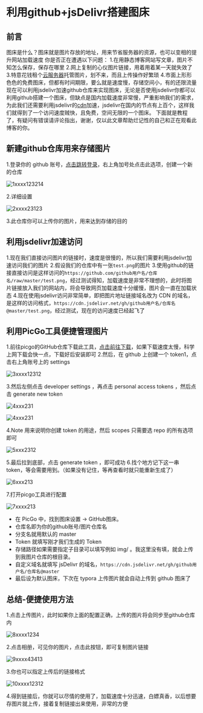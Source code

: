 # 利用github+jsDelivr搭建图床

前言
--

图床是什么？图床就是图片存放的地址，用来节省服务器的资源，也可以变相的提升网站加载速度 你是否正在遭遇以下问题： 1.在用静态博客网站写文章，图片不知怎么保存，保存在哪里 2.网上复制的心仪图片链接，用着用着某一天就失效了 3.特意花钱租个[云服务器](https://cloud.tencent.com/product/cvm?from=10680)托管图片，划不来，而且上传操作好繁琐 4.市面上形形色色的免费图床，但都有时间期限，要么就是速度慢，存储空间小，有的还限流量 现在可以利用jsdelivr加速github仓库来实现图床，无论是否使用jsdelivr你都可以利用github搭建一个图床，但缺点是国内加载速度非常慢，严重影响我们的需求，为此我们还需要利用jsdelivr的[cdn](https://cloud.tencent.com/product/cdn?from=10680)加速，jsdelivr在国内的节点有上百个，这样我们就得到了一个访问速度贼快，且免费，空间无限的一个图床。 下面就是教程了，有疑问有错误请评论指出，谢谢，仅以此文章帮助烂记性的自己和正在观看此博客的你。

新建github仓库用来存储图片
----------------

1.登录你的 github 账号，[点击跳转登录](https://github.com/)，右上角加号处点击此选项，创建一个新的仓库

![1xxxx123214](http://cdn.mxrblog.cn/1xxxx123214.jpeg)

2.详细设置

![2xxxx23123](http://cdn.mxrblog.cn/2xxxx23123.png)

3.此仓库你可以上传你的图片，用来达到存储的目的

利用jsdelivr加速访问
--------------

1.现在我们直接访问图片的链接时，速度是很慢的，所以我们需要利用jsdelivr加速访问我们的图片 2.假设我们的仓库中有一张`test.png`的图片 3.使用github的链接直接访问是这样访问的`https://github.com/github用户名/仓库名/raw/master/test.png`，经过测试得知，加载速度是非常不理想的，此时将图片链接放入我们的网站内，将会导致网页加载速度十分缓慢，图片会一直在加载状态 4.现在使用jsdelivr访问非常简单，即把图片地址链接域名改为 CDN 的域名，是这样的访问格式，`https://cdn.jsdelivr.net/gh/github用户名/仓库名@master/test.png`，经过测试，现在的访问速度已经起飞了

利用PicGo工具便捷管理图片
---------------

1.前往picgo的GitHub仓库下载此工具，[点击前往下载](https://github.com/Molunerfinn/PicGo)，如果下载速度太慢，科学上网下载会快一点，下载好后安装即可 2.然后，在 github 上创建一个 token1，点击右上角账号上的 settings

![3xxxx12312](http://cdn.mxrblog.cn/3xxxx12312.png)

3.然后左侧点击 developer settings ，再点击 personal access tokens ，然后点击 generate new token

![4xxx231](http://cdn.mxrblog.cn/4xxx231.png)

![4xxx231](http://cdn.mxrblog.cn/4xxx231.png)

4.Note 用来说明你创建 token 的用途，然后 scopes 只需要选 repo 的所有选项即可

![5xxx2312](http://cdn.mxrblog.cn/5xxx2312.png)

5.最后拉到底部，点击 generate token ，即可成功 6.找个地方记下这一串 token，等会需要用到。（如果没有记住，等再查看时就只能重新生成了）

![6xxx213](http://cdn.mxrblog.cn/6xxx213.png)

7.打开picgo工具进行配置

![7xxxx213](http://cdn.mxrblog.cn/7xxxx213.jpeg)

*   在 PicGo 中，找到图床设置 -> GitHub图床。
*   仓库名即为你的github账号/图片仓库名
*   分支名就用默认的 master
*   Token 就填写刚才我们生成的 Token
*   存储路径如果需要指定子目录可以填写例如 img/ 。我这里没有填，就会上传到我图片仓库的根目录。
*   自定义域名就填写 jsDelivr 的域名，`https://cdn.jsdelivr.net/gh/github用户名/仓库名@master`
*   最后设为默认图床，下次在 typora 上传图片就会自动上传到 github 图床了

总结-便捷使用方法
---------

1.点击上传图片，此时如果你上面的配置正确，上传的图片将会同步至github仓库内

![8xxxx1234](http://cdn.mxrblog.cn/8xxxx1234.jpeg)

2.点击相册，可见你的图片，点击此按钮，即可复制图片链接

![9xxxx43413](http://cdn.mxrblog.cn/9xxxx43413.jpeg)

3.你也可以指定上传后的链接格式

![10xxxx12312](http://cdn.mxrblog.cn/10xxxx12312.jpeg)

4.得到链接后，你就可以尽情的使用了，加载速度十分迅速，白嫖真香，以后想要存图片就上传，接着复制链接出来使用，非常的方便



